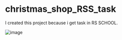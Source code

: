 # christmas_shop_RSS_task

I created this project because i get task in RS SCHOOL.

![image](https://github.com/user-attachments/assets/2d046967-9f90-4408-bb08-e16499bfcfde)
